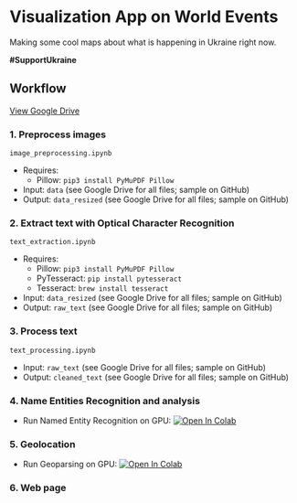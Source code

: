 # Visualization App on World Events

Making some cool maps about what is happening in Ukraine right now.

**#SupportUkraine**

## Workflow

[View Google Drive](https://drive.google.com/drive/folders/19LlSZPHSBr38YvoHUiRmO_9do4jt-lCX?usp=sharing)

### 1. Preprocess images

`image_preprocessing.ipynb`
- Requires: 
	- Pillow: `pip3 install PyMuPDF Pillow`
- Input: `data` (see Google Drive for all files; sample on GitHub)
- Output: `data_resized` (see Google Drive for all files; sample on GitHub)

### 2. Extract text with Optical Character Recognition

`text_extraction.ipynb`
- Requires:
	- Pillow: `pip3 install PyMuPDF Pillow`
	- PyTesseract: `pip install pytesseract`
	- Tesseract: `brew install tesseract`
- Input: `data_resized` (see Google Drive for all files; sample on GitHub)
- Output: `raw_text` (see Google Drive for all files; sample on GitHub)

### 3. Process text

`text_processing.ipynb`
- Input: `raw_text` (see Google Drive for all files; sample on GitHub)
- Output: `cleaned_text` (see Google Drive for all files; sample on GitHub)

### 4. Name Entities Recognition and analysis

- Run Named Entity Recognition on GPU: [![Open In Colab](https://colab.research.google.com/assets/colab-badge.svg)](https://colab.research.google.com//github/alexdseo/Visualization-App-on-World-Events/blob/master/NER.ipynb)

### 5. Geolocation

- Run Geoparsing on GPU: [![Open In Colab](https://colab.research.google.com/assets/colab-badge.svg)](https://colab.research.google.com//github/alexdseo/Visualization-App-on-World-Events/blob/master/geoparsing.ipynb)

### 6. Web page
